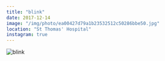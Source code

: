 ```yaml
---
title: "blink"
date: 2017-12-14
image: "/img/photo/ea00427d79a1b23532512c50286bbe50.jpg"
location: "St Thomas' Hospital"
instagram: true
---
```


![blink](/img/photo/ea00427d79a1b23532512c50286bbe50.jpg)
